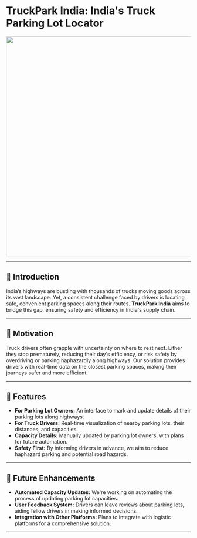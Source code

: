 # TruckPark India: India's Truck Parking Lot Locator

<img src="https://play-lh.googleusercontent.com/BflXTZJI_N-WiZmCU5icEYFj2cqGXmqAQp1U-am_n6ymfUA0-_VcCNRzPCd4gr2Q7w" width=600px>

---

## 📌 Introduction

India’s highways are bustling with thousands of trucks moving goods across its vast landscape. Yet, a consistent challenge faced by drivers is locating safe, convenient parking spaces along their routes. **TruckPark India** aims to bridge this gap, ensuring safety and efficiency in India's supply chain.

---

## 🚀 Motivation

Truck drivers often grapple with uncertainty on where to rest next. Either they stop prematurely, reducing their day's efficiency, or risk safety by overdriving or parking haphazardly along highways. Our solution provides drivers with real-time data on the closest parking spaces, making their journeys safer and more efficient.

---

## 🌟 Features

- **For Parking Lot Owners:** An interface to mark and update details of their parking lots along highways.
- **For Truck Drivers:** Real-time visualization of nearby parking lots, their distances, and capacities.
- **Capacity Details:** Manually updated by parking lot owners, with plans for future automation.
- **Safety First:** By informing drivers in advance, we aim to reduce haphazard parking and potential road hazards.

---

## 🤖 Future Enhancements

- **Automated Capacity Updates:** We're working on automating the process of updating parking lot capacities.
- **User Feedback System:** Drivers can leave reviews about parking lots, aiding fellow drivers in making informed decisions.
- **Integration with Other Platforms:** Plans to integrate with logistic platforms for a comprehensive solution.

---
